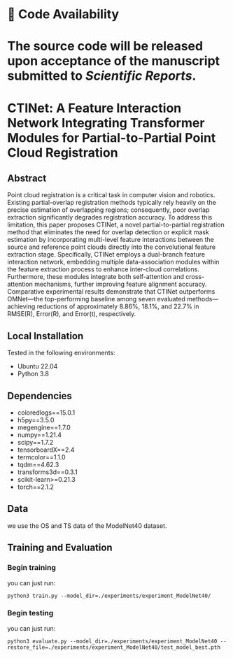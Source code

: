 # 📌 Code Availability

# The source code will be released upon acceptance of the manuscript submitted to *Scientific Reports*.

# CTINet: A Feature Interaction Network Integrating Transformer Modules for Partial-to-Partial Point Cloud Registration


## Abstract
Point cloud registration is a critical task in computer vision and robotics. Existing partial-overlap registration methods typically rely heavily on the precise estimation of overlapping regions; consequently, poor overlap extraction significantly degrades registration accuracy. To address this limitation, this paper proposes CTINet, a novel partial-to-partial registration method that eliminates the need for overlap detection or explicit mask estimation by incorporating multi-level feature interactions between the source and reference point clouds directly into the convolutional feature extraction stage. Specifically, CTINet employs a dual-branch feature interaction network, embedding multiple data-association modules within the feature extraction process to enhance inter-cloud correlations. Furthermore, these modules integrate both self-attention and cross-attention mechanisms, further improving feature alignment accuracy. Comparative experimental results demonstrate that CTINet outperforms OMNet—the top-performing baseline among seven evaluated methods—achieving reductions of approximately 8.86%, 18.1%, and 22.7% in RMSE(R), Error(R), and Error(t), respectively.

## Local Installation

Tested in the following environments:
* Ubuntu 22.04
* Python 3.8


## Dependencies

* coloredlogs==15.0.1
* h5py==3.5.0
* megengine==1.7.0
* numpy==1.21.4
* scipy==1.7.2
* tensorboardX==2.4
* termcolor==1.1.0
* tqdm==4.62.3
* transforms3d==0.3.1
* scikit-learn>=0.21.3
* torch==2.1.2

## Data

we use the OS and TS data of the ModelNet40 dataset.


## Training and Evaluation

### Begin training

you can just run:

```
python3 train.py --model_dir=./experiments/experiment_ModelNet40/
```

### Begin testing

you can just run:

```
python3 evaluate.py --model_dir=./experiments/experiment_ModelNet40 --restore_file=./experiments/experiment_ModelNet40/test_model_best.pth
```

